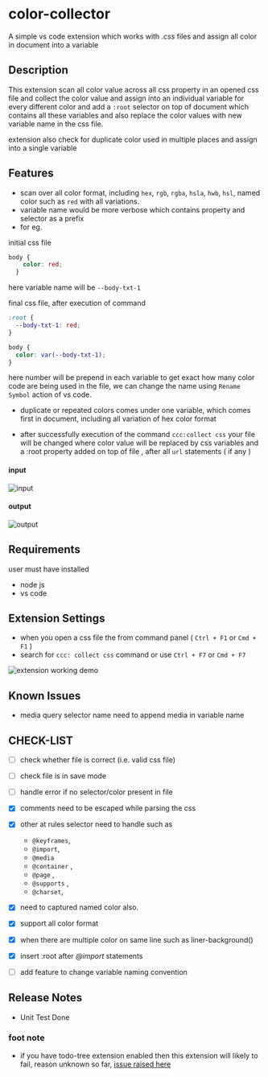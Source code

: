 # color-collector

A simple vs code extension which works with *.css* files and assign all color in document into a variable


## Description 

This extension scan all color value across all css property in an opened css file
and collect the color value and assign into an individual variable for every different color
and add a `:root` selector on top of document which contains all these variables
and also replace the color values with new variable name in the css file.

extension also check for duplicate color used in multiple places and assign into a single variable

## Features

- scan over all color format, including `hex`,  `rgb`, `rgba`, `hsla`, `hwb`, `hsl`,  named color such as `red` with all variations. 
- variable name would be more verbose which contains property and selector as a prefix 
- for eg. 

initial css file 
```css
body {
    color: red; 
  }
```

here variable name will be `--body-txt-1`

final css file, after execution of command

```css
:root {
  --body-txt-1: red;
}

body {
  color: var(--body-txt-1);
}

```

here number will be prepend in each variable to get exact how many color code are being used in the file, we can change the name using `Rename Symbol` action of vs code.

- duplicate or repeated colors comes under one variable, which comes first in document, including all variation of hex color format

- after successfully execution of the command `ccc:collect css`  your file will be changed where color value will be replaced by css variables and a :root property added on top of file , after all `url` statements ( if any )



#### input

![input](images/input2.png)

#### output

![output](images/output2.png)

## Requirements

user must have installed

- node js
- vs code

## Extension Settings

- when you open a css file the from command panel ( `Ctrl + F1` or `Cmd + F1` )
- search for `ccc: collect css` command or use `Ctrl + F7` or `Cmd + F7` 

![extension working demo][collect]

## Known Issues

- media query selector name need to append media in variable name

## CHECK-LIST

- [ ] check whether file is correct (i.e. valid css file)
- [ ] check file is in save mode
- [ ] handle error if no selector/color present in file
- [x] comments need to be escaped while parsing the css
- [x] other at rules selector need to handle such as

  - `@keyframes`,
  - `@import`,
  - `@media`
  - `@container` ,
  - `@page` ,
  - `@supports` ,
  - `@charset`,

- [x] need to captured named color also.
- [x] support all color format
- [x] when there are multiple color on same line such as liner-background()
- [x] insert :root after _@import_ statements
- [ ] add feature to change variable naming convention

## Release Notes

- Unit Test Done

### foot note

- if you have todo-tree extension enabled then this extension will likely to fail, reason unknown so far, [issue raised here](https://github.com/Gruntfuggly/todo-tree/issues/732)


[collect]: images/collector-demo.gif